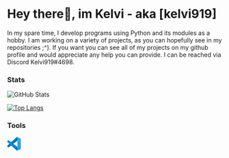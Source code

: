 # Hey there👋, im Kelvi - aka [kelvi919]

In my spare time, I develop programs using Python and its modules as a hobby.
I am working on a variety of projects, as you can hopefully see in my repositories ;^).
If you want you can see all of my projects on my github profile and would appreciate any help you can provide. 
I can be reached via Discord Kelvi919#4698.


### Stats

![GitHub Stats](https://github-readme-stats.vercel.app/api?username=kelvi919&theme=radical)

[![Top Langs](https://github-readme-stats.vercel.app/api/top-langs/?username=kelvi919&layout=compact&bg_color=COLOR1)](https://github.com/anuraghazra/github-readme-stats)

### Tools

[![VSCode](https://github.com/zFlxw/zFlxw/blob/main/assets/tools/vscode.png)](https://code.visualstudio.com/)  
